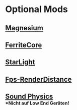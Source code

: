 # **Optional Mods**

## [Magnesium](https://www.curseforge.com/minecraft/mc-mods/sodium-reforged/download/3526076/file)
## [FerriteCore](https://www.curseforge.com/minecraft/mc-mods/ferritecore/download/3767288/file)
## [StarLight](https://www.curseforge.com/minecraft/mc-mods/starlight-forge/download/3706539/file)
## [Fps-RenderDistance](https://www.curseforge.com/minecraft/mc-mods/better-fps-render-distance/download/3766033/file)

## [Sound Physics](https://www.curseforge.com/minecraft/mc-mods/sound-physics-remastered/download/3775919/file)</br><sub><sup>*Nicht auf Low End Geräten!</sub></sup>
